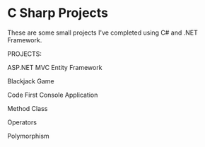 # C Sharp Projects
 These are some small projects I've completed using C# and .NET Framework.
	
PROJECTS:

ASP.NET MVC Entity Framework

Blackjack Game

Code First Console Application

Method Class

Operators

Polymorphism


